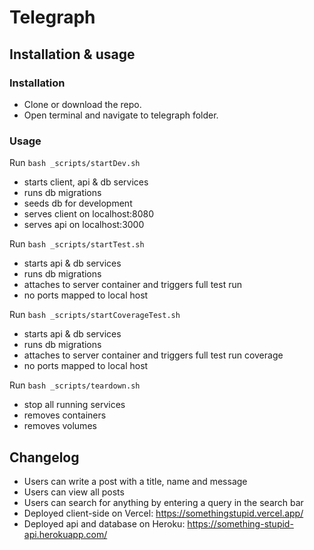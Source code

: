 # Telegraph

## Installation & usage

### Installation

- Clone or download the repo.
- Open terminal and navigate to telegraph folder.

### Usage

Run `bash _scripts/startDev.sh`

- starts client, api & db services
- runs db migrations
- seeds db for development
- serves client on localhost:8080
- serves api on localhost:3000

Run `bash _scripts/startTest.sh`

- starts api & db services
- runs db migrations
- attaches to server container and triggers full test run
- no ports mapped to local host

Run `bash _scripts/startCoverageTest.sh`

- starts api & db services
- runs db migrations
- attaches to server container and triggers full test run coverage
- no ports mapped to local host

Run `bash _scripts/teardown.sh`

- stop all running services
- removes containers
- removes volumes

## Changelog

- Users can write a post with a title, name and message
- Users can view all posts
- Users can search for anything by entering a query in the search bar
- Deployed client-side on Vercel: https://somethingstupid.vercel.app/
- Deployed api and database on Heroku: https://something-stupid-api.herokuapp.com/
